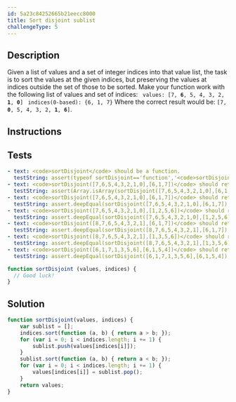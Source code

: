 ```yaml
---
id: 5a23c84252665b21eecc8000
title: Sort disjoint sublist
challengeType: 5
---
```


## Description
<section id='description'>
Given a list of values and a set of integer indices into that value list, the task is to sort the values at the given indices, but preserving the values at indices outside the set of those to be sorted.
Make your function work with the following list of values and set of indices:
<code> values: [7, <b>6</b>, 5, 4, 3, 2, <b>1</b>, <b>0</b>]</code>
<code> indices(0-based): {6, 1, 7}</code>
Where the correct result would be:
<code>[7, <b>0</b>, 5, 4, 3, 2, <b>1</b>, <b>6</b>]</code>.
</section>

## Instructions
<section id='instructions'>

</section>

## Tests
<section id='tests'>

``` yml
- text: <code>sortDisjoint</code> should be a function.
  testString: assert(typeof sortDisjoint=='function','<code>sortDisjoint</code> should be a function.');
- text: <code>sortDisjoint([7,6,5,4,3,2,1,0],[6,1,7])</code> should return a array.
  testString: assert(Array.isArray(sortDisjoint([7,6,5,4,3,2,1,0],[6,1,7])),'<code>sortDisjoint([7,6,5,4,3,2,1,0],[6,1,7])</code> should return a array.');
- text: <code>sortDisjoint([7,6,5,4,3,2,1,0],[6,1,7])</code> should return <code>[7,0,5,4,3,2,1,6]</code>.
  testString: assert.deepEqual(sortDisjoint([7,6,5,4,3,2,1,0],[6,1,7]),[7,0,5,4,3,2,1,6],'<code>sortDisjoint([7,6,5,4,3,2,1,0],[6,1,7])</code> should return <code>[7,0,5,4,3,2,1,6]</code>.');
- text: <code>sortDisjoint([7,6,5,4,3,2,1,0],[1,2,5,6])</code> should return <code>[7,1,2,4,3,5,6,0]</code>.
  testString: assert.deepEqual(sortDisjoint([7,6,5,4,3,2,1,0],[1,2,5,6]),[7,1,2,4,3,5,6,0],'<code>sortDisjoint([7,6,5,4,3,2,1,0],[1,2,5,6])</code> should return <code>[7,1,2,4,3,5,6,0]</code>.');
- text: <code>sortDisjoint([8,7,6,5,4,3,2,1],[6,1,7])</code> should return <code>[8,1,6,5,4,3,2,7]</code>.
  testString: assert.deepEqual(sortDisjoint([8,7,6,5,4,3,2,1],[6,1,7]),[8,1,6,5,4,3,2,7],'<code>sortDisjoint([8,7,6,5,4,3,2,1],[6,1,7])</code> should return <code>[8,1,6,5,4,3,2,7]</code>.');
- text: <code>sortDisjoint([8,7,6,5,4,3,2,1],[1,3,5,6])</code> should return <code>[8,2,6,3,4,5,7,1]</code>.
  testString: assert.deepEqual(sortDisjoint([8,7,6,5,4,3,2,1],[1,3,5,6]),[8,2,6,3,4,5,7,1],'<code>sortDisjoint([8,7,6,5,4,3,2,1],[1,3,5,6])</code> should return <code>[8,2,6,3,4,5,7,1]</code>.');
- text: <code>sortDisjoint([6,1,7,1,3,5,6],[6,1,5,4])</code> should return <code>[6,1,7,1,3,5,6]</code>.
  testString: assert.deepEqual(sortDisjoint([6,1,7,1,3,5,6],[6,1,5,4]),[6,1,7,1,3,5,6],'<code>sortDisjoint([6,1,7,1,3,5,6],[6,1,5,4])</code> should return <code>[6,1,7,1,3,5,6]</code>.');
```

</section>

<div id='js-seed'>

```js
function sortDisjoint (values, indices) {
  // Good luck!
}
```

</div>

</section>

## Solution
<section id='solution'>

```js
function sortDisjoint(values, indices) {
    var sublist = [];
    indices.sort(function (a, b) { return a > b; });
    for (var i = 0; i < indices.length; i += 1) {
        sublist.push(values[indices[i]]);
    }
    sublist.sort(function (a, b) { return a < b; });
    for (var i = 0; i < indices.length; i += 1) {
        values[indices[i]] = sublist.pop();
    }
    return values;
}
```

</section>